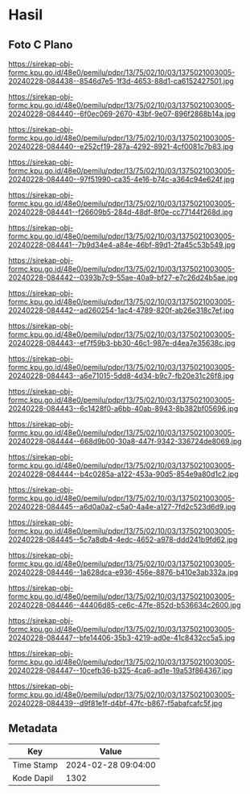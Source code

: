 # Hasil

## Foto C Plano

https://sirekap-obj-formc.kpu.go.id/48e0/pemilu/pdpr/13/75/02/10/03/1375021003005-20240228-084438--8546d7e5-1f3d-4653-88d1-ca6152427501.jpg

https://sirekap-obj-formc.kpu.go.id/48e0/pemilu/pdpr/13/75/02/10/03/1375021003005-20240228-084440--6f0ec069-2670-43bf-9e07-896f2868b14a.jpg

https://sirekap-obj-formc.kpu.go.id/48e0/pemilu/pdpr/13/75/02/10/03/1375021003005-20240228-084440--e252cf19-287a-4292-8921-4cf0081c7b83.jpg

https://sirekap-obj-formc.kpu.go.id/48e0/pemilu/pdpr/13/75/02/10/03/1375021003005-20240228-084440--97f51990-ca35-4e16-b74c-a364c94e624f.jpg

https://sirekap-obj-formc.kpu.go.id/48e0/pemilu/pdpr/13/75/02/10/03/1375021003005-20240228-084441--f26609b5-284d-48df-8f0e-cc77144f268d.jpg

https://sirekap-obj-formc.kpu.go.id/48e0/pemilu/pdpr/13/75/02/10/03/1375021003005-20240228-084441--7b9d34e4-a84e-46bf-89d1-2fa45c53b549.jpg

https://sirekap-obj-formc.kpu.go.id/48e0/pemilu/pdpr/13/75/02/10/03/1375021003005-20240228-084442--0393b7c9-55ae-40a9-bf27-e7c26d24b5ae.jpg

https://sirekap-obj-formc.kpu.go.id/48e0/pemilu/pdpr/13/75/02/10/03/1375021003005-20240228-084442--ad260254-1ac4-4789-820f-ab26e318c7ef.jpg

https://sirekap-obj-formc.kpu.go.id/48e0/pemilu/pdpr/13/75/02/10/03/1375021003005-20240228-084443--ef7f59b3-bb30-46c1-987e-d4ea7e35638c.jpg

https://sirekap-obj-formc.kpu.go.id/48e0/pemilu/pdpr/13/75/02/10/03/1375021003005-20240228-084443--a6e71015-5dd8-4d34-b9c7-fb20e31c26f8.jpg

https://sirekap-obj-formc.kpu.go.id/48e0/pemilu/pdpr/13/75/02/10/03/1375021003005-20240228-084443--6c1428f0-a6bb-40ab-8943-8b382bf05696.jpg

https://sirekap-obj-formc.kpu.go.id/48e0/pemilu/pdpr/13/75/02/10/03/1375021003005-20240228-084444--668d9b00-30a8-447f-9342-336724de8069.jpg

https://sirekap-obj-formc.kpu.go.id/48e0/pemilu/pdpr/13/75/02/10/03/1375021003005-20240228-084444--b4c0285a-a122-453a-90d5-854e9a80d1c2.jpg

https://sirekap-obj-formc.kpu.go.id/48e0/pemilu/pdpr/13/75/02/10/03/1375021003005-20240228-084445--a6d0a0a2-c5a0-4a4e-a127-7fd2c523d6d9.jpg

https://sirekap-obj-formc.kpu.go.id/48e0/pemilu/pdpr/13/75/02/10/03/1375021003005-20240228-084445--5c7a8db4-4edc-4652-a978-ddd241b9fd62.jpg

https://sirekap-obj-formc.kpu.go.id/48e0/pemilu/pdpr/13/75/02/10/03/1375021003005-20240228-084446--1a628dca-e936-456e-8876-b410e3ab332a.jpg

https://sirekap-obj-formc.kpu.go.id/48e0/pemilu/pdpr/13/75/02/10/03/1375021003005-20240228-084446--44406d85-ce6c-47fe-852d-b536634c2600.jpg

https://sirekap-obj-formc.kpu.go.id/48e0/pemilu/pdpr/13/75/02/10/03/1375021003005-20240228-084447--bfe14406-35b3-4219-ad0e-41c8432cc5a5.jpg

https://sirekap-obj-formc.kpu.go.id/48e0/pemilu/pdpr/13/75/02/10/03/1375021003005-20240228-084447--10cefb36-b325-4ca6-ad1e-19a53f864367.jpg

https://sirekap-obj-formc.kpu.go.id/48e0/pemilu/pdpr/13/75/02/10/03/1375021003005-20240228-084439--d9f81e1f-d4bf-47fc-b867-f5abafcafc5f.jpg


## Metadata

| Key        | Value               |
| ---------- | ------------------- |
| Time Stamp | 2024-02-28 09:04:00 |
| Kode Dapil | 1302                |



